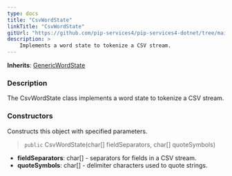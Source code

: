 ```yaml
---
type: docs
title: "CsvWordState"
linkTitle: "CsvWordState"
gitUrl: "https://github.com/pip-services4/pip-services4-dotnet/tree/main/pip-services4-expressions-dotnet"
description: > 
    Implements a word state to tokenize a CSV stream.
---
```


**Inherits**: [GenericWordState](../../tokenizers/generic/generic_word_state)

### Description

The CsvWordState class implements a word state to tokenize a CSV stream.

### Constructors
Constructs this object with specified parameters.

> `public` CsvWordState(char[] fieldSeparators, char[] quoteSymbols)

- **fieldSeparators**: char[] - separators for fields in a CSV stream.
- **quoteSymbols**: char[] - delimiter characters used to quote strings.
